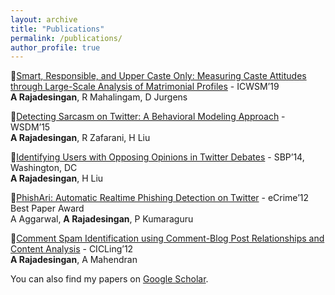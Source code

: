 ```yaml
---
layout: archive
title: "Publications"
permalink: /publications/
author_profile: true
---
```



:pushpin:[Smart, Responsible, and Upper Caste Only: Measuring Caste Attitudes through Large-Scale Analysis of Matrimonial Profiles](https://ashwin-r.github.io/files/camera_ready_icwsm.pdf) - ICWSM’19<br/>
**A Rajadesingan**, R Mahalingam, D Jurgens


:pushpin:[Detecting Sarcasm on Twitter: A Behavioral Modeling Approach](https://ashwin-r.github.io/files/SarcasmDetection.pdf) - WSDM’15<br/>
**A Rajadesingan**, R Zafarani, H Liu


:pushpin:[Identifying Users with Opposing Opinions in Twitter Debates](https://ashwin-r.github.io/files/1402.7143.pdf) - SBP’14, Washington, DC<br/>
**A Rajadesingan**, H Liu



:pushpin:[PhishAri: Automatic Realtime Phishing Detection on Twitter](https://ashwin-r.github.io/files/phishari.pdf) - eCrime’12 <br/>
Best Paper Award<br/>
A Aggarwal, **A Rajadesingan**, P Kumaraguru


:pushpin:[Comment Spam Identification using Comment-Blog Post Relationships and Content Analysis](https://ashwin-r.github.io/files/10.1007_978-3-642-28601-8_41.pdf) - CICLing’12<br/>
**A Rajadesingan**, A Mahendran


You can also find my papers on [Google Scholar](https://scholar.google.com/citations?user=GVOh8iUAAAAJ).
